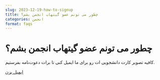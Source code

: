 ```yaml
---
slug: 2023-12-19-how-to-signup
title: چطور می تونم عضو گیتهاب انجمن بشم؟
categories: انجمن
format: faqs
---
```


# چطور می تونم عضو گیتهاب انجمن بشم؟

کافیه تصویر کارت دانشجویی ات رو برای ما ایمیل کنی تا برات دعوت‌نامه بفرستیم.

[ایمیل بزن](mailto:info@codegeeks.ir)
